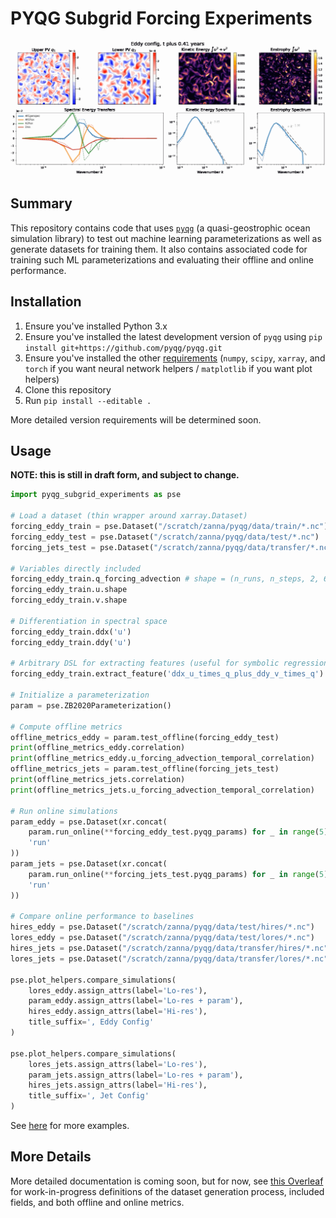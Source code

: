 # PYQG Subgrid Forcing Experiments

![pyqg simulation animation](./eddy.gif)

## Summary

This repository contains code that uses [`pyqg`](https://pyqg.readthedocs.io/en/latest/) (a quasi-geostrophic ocean simulation library) to test out machine learning parameterizations as well as generate datasets for training them. It also contains associated code for training such ML parameterizations and evaluating their offline and online performance.

## Installation

1. Ensure you've installed Python 3.x
1. Ensure you've installed the latest development version of `pyqg` using `pip install git+https://github.com/pyqg/pyqg.git`
1. Ensure you've installed the other [requirements](./requirements.txt) (`numpy`, `scipy`, `xarray`, and `torch` if you want neural network helpers / `matplotlib` if you want plot helpers)
1. Clone this repository
1. Run `pip install --editable .`

More detailed version requirements will be determined soon.

## Usage

**NOTE: this is still in draft form, and subject to change.**

```python
import pyqg_subgrid_experiments as pse

# Load a dataset (thin wrapper around xarray.Dataset)
forcing_eddy_train = pse.Dataset("/scratch/zanna/pyqg/data/train/*.nc")
forcing_eddy_test = pse.Dataset("/scratch/zanna/pyqg/data/test/*.nc")
forcing_jets_test = pse.Dataset("/scratch/zanna/pyqg/data/transfer/*.nc")

# Variables directly included
forcing_eddy_train.q_forcing_advection # shape = (n_runs, n_steps, 2, 64, 64)
forcing_eddy_train.u.shape
forcing_eddy_train.v.shape

# Differentiation in spectral space
forcing_eddy_train.ddx('u')
forcing_eddy_train.ddy('u')

# Arbitrary DSL for extracting features (useful for symbolic regression)
forcing_eddy_train.extract_feature('ddx_u_times_q_plus_ddy_v_times_q')

# Initialize a parameterization
param = pse.ZB2020Parameterization()

# Compute offline metrics
offline_metrics_eddy = param.test_offline(forcing_eddy_test)
print(offline_metrics_eddy.correlation)
print(offline_metrics_eddy.u_forcing_advection_temporal_correlation)
offline_metrics_jets = param.test_offline(forcing_jets_test)
print(offline_metrics_jets.correlation)
print(offline_metrics_jets.u_forcing_advection_temporal_correlation)

# Run online simulations
param_eddy = pse.Dataset(xr.concat(
    param.run_online(**forcing_eddy_test.pyqg_params) for _ in range(5),
    'run'
))
param_jets = pse.Dataset(xr.concat(
    param.run_online(**forcing_jets_test.pyqg_params) for _ in range(5),
    'run'
))

# Compare online performance to baselines
hires_eddy = pse.Dataset("/scratch/zanna/pyqg/data/test/hires/*.nc")
lores_eddy = pse.Dataset("/scratch/zanna/pyqg/data/test/lores/*.nc")
hires_jets = pse.Dataset("/scratch/zanna/pyqg/data/transfer/hires/*.nc")
lores_jets = pse.Dataset("/scratch/zanna/pyqg/data/transfer/lores/*.nc")

pse.plot_helpers.compare_simulations(
    lores_eddy.assign_attrs(label='Lo-res'),
    param_eddy.assign_attrs(label='Lo-res + param'),
    hires_eddy.assign_attrs(label='Hi-res'),
    title_suffix=', Eddy Config'
)

pse.plot_helpers.compare_simulations(
    lores_jets.assign_attrs(label='Lo-res'),
    param_jets.assign_attrs(label='Lo-res + param'),
    hires_jets.assign_attrs(label='Hi-res'),
    title_suffix=', Jet Config'
)
```

See [here](./examples) for more examples.

## More Details

More detailed documentation is coming soon, but for now, see [this Overleaf](https://www.overleaf.com/read/jcfbxczmnptb) for work-in-progress definitions of the dataset generation process, included fields, and both offline and online metrics.
